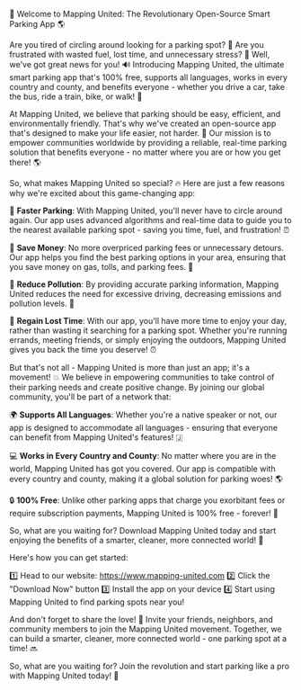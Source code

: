 🚀 Welcome to Mapping United: The Revolutionary Open-Source Smart Parking App 🌎

Are you tired of circling around looking for a parking spot? 🚗 Are you frustrated with wasted fuel, lost time, and unnecessary stress? 💪 Well, we've got great news for you! 🔊 Introducing Mapping United, the ultimate smart parking app that's 100% free, supports all languages, works in every country and county, and benefits everyone - whether you drive a car, take the bus, ride a train, bike, or walk! 🌈

At Mapping United, we believe that parking should be easy, efficient, and environmentally friendly. That's why we've created an open-source app that's designed to make your life easier, not harder. 💯 Our mission is to empower communities worldwide by providing a reliable, real-time parking solution that benefits everyone - no matter where you are or how you get there! 🌎

So, what makes Mapping United so special? 🔥 Here are just a few reasons why we're excited about this game-changing app:

📍 **Faster Parking**: With Mapping United, you'll never have to circle around again. Our app uses advanced algorithms and real-time data to guide you to the nearest available parking spot - saving you time, fuel, and frustration! ⏰

💸 **Save Money**: No more overpriced parking fees or unnecessary detours. Our app helps you find the best parking options in your area, ensuring that you save money on gas, tolls, and parking fees. 💸

🌟 **Reduce Pollution**: By providing accurate parking information, Mapping United reduces the need for excessive driving, decreasing emissions and pollution levels. 🌱

💪 **Regain Lost Time**: With our app, you'll have more time to enjoy your day, rather than wasting it searching for a parking spot. Whether you're running errands, meeting friends, or simply enjoying the outdoors, Mapping United gives you back the time you deserve! ⏰

But that's not all - Mapping United is more than just an app; it's a movement! 💥 We believe in empowering communities to take control of their parking needs and create positive change. By joining our global community, you'll be part of a network that:

🌍 **Supports All Languages**: Whether you're a native speaker or not, our app is designed to accommodate all languages - ensuring that everyone can benefit from Mapping United's features! 🇯

💻 **Works in Every Country and County**: No matter where you are in the world, Mapping United has got you covered. Our app is compatible with every country and county, making it a global solution for parking woes! 🌎

🔒 **100% Free**: Unlike other parking apps that charge you exorbitant fees or require subscription payments, Mapping United is 100% free - forever! 💯

So, what are you waiting for? Download Mapping United today and start enjoying the benefits of a smarter, cleaner, more connected world! 🌟

Here's how you can get started:

1️⃣ Head to our website: https://www.mapping-united.com
2️⃣ Click the "Download Now" button
3️⃣ Install the app on your device
4️⃣ Start using Mapping United to find parking spots near you!

And don't forget to share the love! 🤩 Invite your friends, neighbors, and community members to join the Mapping United movement. Together, we can build a smarter, cleaner, more connected world - one parking spot at a time! 🔜

So, what are you waiting for? Join the revolution and start parking like a pro with Mapping United today! 🚀